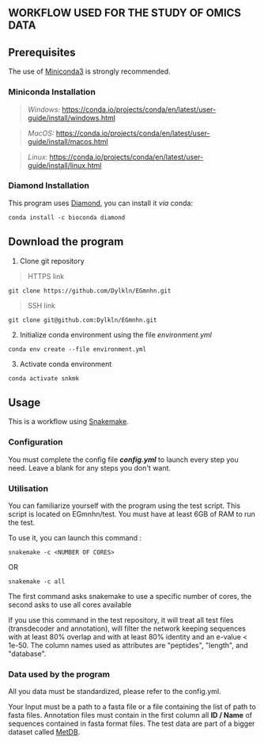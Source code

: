 ## WORKFLOW USED FOR THE STUDY OF OMICS DATA

## Prerequisites

The use of [Miniconda3](https://docs.conda.io/en/latest/miniconda.html) is strongly recommended.

### Miniconda Installation

> *Windows:* https://conda.io/projects/conda/en/latest/user-guide/install/windows.html

> *MacOS:* https://conda.io/projects/conda/en/latest/user-guide/install/macos.html

> *Linux:* https://conda.io/projects/conda/en/latest/user-guide/install/linux.html

### Diamond Installation

This program uses [Diamond](https://github.com/bbuchfink/diamond), you can install it *via* conda:

```
conda install -c bioconda diamond
```

## Download the program

1. Clone git repository

> HTTPS link

```
git clone https://github.com/Dylkln/EGmnhn.git
```

> SSH link

```
git clone git@github.com:Dylkln/EGmnhn.git
```

2. Initialize conda environment using the file *environment.yml*

```
conda env create --file environment.yml
```

3. Activate conda environment

```
conda activate snkmk
```

## Usage

This is a workflow using [Snakemake](https://snakemake.readthedocs.io/en/stable/).

### Configuration

You must complete the config file ***config.yml*** to launch every step you need.
Leave a blank for any steps you don't want.


### Utilisation

You can familiarize yourself with the program using the test script.
This script is located on EGmnhn/test. You must have at least 6GB of RAM to run the test.

To use it, you can launch this command :

```
snakemake -c <NUMBER OF CORES>
```

OR

```
snakemake -c all
```

The first command asks snakemake to use a specific number of cores, the second asks to use all cores
available

If you use this command in the test repository, it will treat all test files (transdecoder and
annotation), will filter the network keeping sequences with at least 80% overlap and with at least
80% identity and an e-value < 1e-50. The column names used as attributes are "peptides", "length", and "database".

### Data used by the program

All you data must be standardized, please refer to the config.yml.

Your Input must be a path to a fasta file or a file containing the list of path to fasta files.
Annotation files must contain in the first column all **ID / Name** of sequences contained in fasta
format files.
The test data are part of a bigger dataset called [MetDB](http://metdb.sb-roscoff.fr/metdb/).
